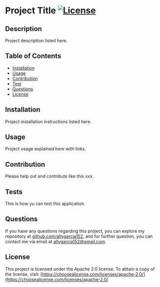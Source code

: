 
  # Project Title [![License](https://img.shields.io/badge/License-Apache_2.0-blue.svg)](https://opensource.org/licenses/Apache-2.0)

  ## Description
  Project description listed here.

  ## Table of Contents 
  - [Installation](#installation)
  - [Usage](#usage)
  - [Contribution](#contribution)
  - [Test](#tests)
  - [Questions](#questions)
  - [License](#license)

  ## Installation
  Project installation instructions listed here.

  ## Usage
  Project usage explained here with links.

  ## Contribution
  Please help out and contribute like this xxx.

  ## Tests
  This is how yu can test this application.

  ## Questions
  If you have any questions regarding this project, you can explore my repository at [github.com/allygarcia152](www.github.com/allygarcia152), and for further question, you can contact me via email at allygarcia152@gmail.com.

  ## License
  This project is licensed under the Apache 2.0 license. To abtain a copy of the license, visit: [https://choosealicense.com/licenses/apache-2.0/](https://choosealicense.com/licenses/apache-2.0/
  